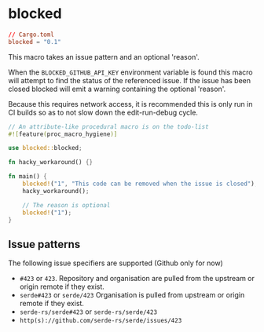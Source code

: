 # blocked

```toml
// Cargo.toml
blocked = "0.1"
```

This macro takes an issue pattern and an optional 'reason'.

When the `BLOCKED_GITHUB_API_KEY` environment variable is found this macro will attempt to find the status of the referenced issue.
If the issue has been closed blocked will emit a warning containing the optional 'reason'.

Because this requires network access, it is recommended this is only run in CI builds so as to not slow down the edit-run-debug cycle.

```rust
// An attribute-like procedural macro is on the todo-list
#![feature(proc_macro_hygiene)]

use blocked::blocked;

fn hacky_workaround() {}

fn main() {
    blocked!("1", "This code can be removed when the issue is closed");
    hacky_workaround();

    // The reason is optional
    blocked!("1");
}
```

## Issue patterns

The following issue specifiers are supported (Github only for now)
* `#423` or `423`. Repository and organisation are pulled from the upstream or origin remote if they exist.
* `serde#423` or `serde/423` Organisation is pulled from upstream or origin remote if they exist.
* `serde-rs/serde#423` or `serde-rs/serde/423`
* `http(s)://github.com/serde-rs/serde/issues/423`
